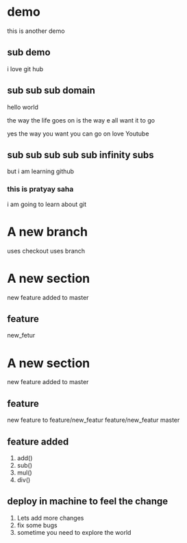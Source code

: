 # demo
this is another demo

## sub demo
i love git hub

## sub sub sub domain
hello world

the way the life goes on is the way e all want it to go

yes the way you want you can go on
love Youtube

## sub sub sub sub sub infinity subs
but i am learning github

### this is pratyay saha
i am going to learn about git

# A new branch
uses checkout
uses branch


# A new section
new feature added to master
## feature
new_fetur
# A new section
new feature added to master
## feature
new feature to feature/new_featur
feature/new_featur
master
## feature added
1. add()
2. sub()
3. mul()
4. div()
## deploy in machine to feel the change
1. Lets add more changes
2. fix some bugs
1. sometime you need to explore the world

